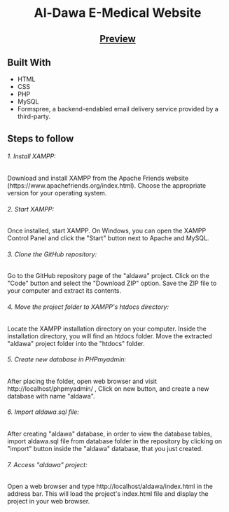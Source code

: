 <h1 align="center">Al-Dawa E-Medical Website</h1>

<h2 align="center">
<a href="https://aldawa2441.000webhostapp.com/index.html">Preview</a>
</h2>

## Built With
<ul>
   <li> HTML </Li>
   <li> CSS </li>
   <li> PHP </li>
   <li> MySQL </li>
   <li> Formspree, a backend-endabled email delivery service provided by a third-party. </li>
</ul>


## Steps to follow
<h6>1. Install XAMPP:</h6>
<p>Download and install XAMPP from the Apache Friends website (https://www.apachefriends.org/index.html). Choose the appropriate version for your operating system.</p>
<h6>2. Start XAMPP:</h6>
<p>Once installed, start XAMPP. On Windows, you can open the XAMPP Control Panel and click the "Start" button next to Apache and MySQL.</p>
<h6>3. Clone the GitHub repository:</h6>
<p>Go to the GitHub repository page of the "aldawa" project. Click on the "Code" button and select the "Download ZIP" option. Save the ZIP file to your computer and extract its contents.</p>
<h6>4. Move the project folder to XAMPP's htdocs directory: </h6>
<p>Locate the XAMPP installation directory on your computer. Inside the installation directory, you will find an htdocs folder. Move the extracted "aldawa" project folder into the "htdocs" folder.</p>
<h6>5. Create new database in PHPmyadmin:</h6>
<p>After placing the folder, open web browser and visit http://localhost/phpmyadmin/ , Click on new button, and create a new database with name "aldawa".</p>
<h6>6. Import aldawa.sql file:</h6>
<p>After creating "aldawa" database, in order to view the database tables, import aldawa.sql file from database folder in the repository by clicking on "import" button inside the "aldawa" database, that you just created.</p>
<h6>7. Access "aldawa" project:</h6>
<p>Open a web browser and type http://localhost/aldawa/index.html in the address bar. This will load the project's index.html file and display the project in your web browser.</p>


